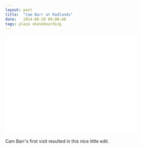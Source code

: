 ```yaml
---
layout: post
title:  "Cam Barr at Radlands"
date:   2014-08-20 09:00:40
tags: plaza skateboarding
---
```


<div class="post--video">
	<iframe width="420" height="315" src="//www.youtube.com/embed/zHHmDvs8Dik" frameborder="0" allowfullscreen></iframe>
</div>

Cam Barr's first visit resulted in this nice little edit.
